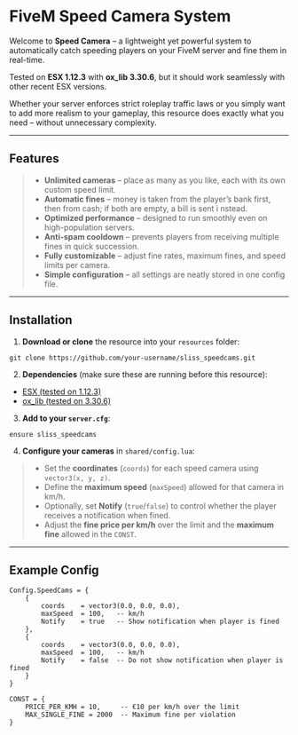 # FiveM Speed Camera System

Welcome to **Speed Camera** – a lightweight yet powerful system to automatically catch speeding players on your FiveM server and fine them in real-time.

Tested on **ESX 1.12.3** with **ox_lib 3.30.6**, but it should work seamlessly with other recent ESX versions.

Whether your server enforces strict roleplay traffic laws or you simply want to add more realism to your gameplay, this resource does exactly what you need – without unnecessary complexity.

---

## Features

> - **Unlimited cameras** – place as many as you like, each with its own custom speed limit.
> - **Automatic fines** – money is taken from the player’s bank first, then from cash; if both are empty, a bill is sent i nstead.
> - **Optimized performance** – designed to run smoothly even on high-population servers.
> - **Anti-spam cooldown** – prevents players from receiving multiple fines in quick succession.
> - **Fully customizable** – adjust fine rates, maximum fines, and speed limits per camera.
> - **Simple configuration** – all settings are neatly stored in one config file.

---

## Installation

1. **Download or clone** the resource into your `resources` folder:
```
git clone https://github.com/your-username/sliss_speedcams.git
```
2. **Dependencies** (make sure these are running before this resource):

- [ESX (tested on 1.12.3)][esx]
- [ox_lib (tested on 3.30.6)][oxlib]

3. **Add to your `server.cfg`**:
```
ensure sliss_speedcams
```
4. **Configure your cameras** in `shared/config.lua`:

> - Set the **coordinates** (`coords`) for each speed camera using `vector3(x, y, z)`.
> - Define the **maximum speed** (`maxSpeed`) allowed for that camera in km/h.
> - Optionally, set **Notify** (`true`/`false`) to control whether the player receives a notification when fined.
> - Adjust the **fine price per km/h** over the limit and the **maximum fine** allowed in the `CONST`.


---

## Example Config
```
Config.SpeedCams = {
    {
        coords    = vector3(0.0, 0.0, 0.0),
        maxSpeed  = 100,   -- km/h
        Notify    = true   -- Show notification when player is fined
    },
    {
        coords    = vector3(0.0, 0.0, 0.0),
        maxSpeed  = 100,   -- km/h
        Notify    = false  -- Do not show notification when player is fined
    }
}

CONST = {
    PRICE_PER_KMH = 10,     -- €10 per km/h over the limit
    MAX_SINGLE_FINE = 2000  -- Maximum fine per violation
}
```
[esx]: https://github.com/esx-framework/esx_core "ESX (tested on 1.12.3)"
[oxlib]: https://github.com/overextended/ox_lib "ox_lib (tested on 3.30.6)"